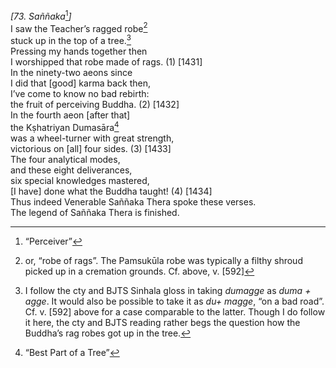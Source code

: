 *\[73. Saññaka*[^1]*\]*  
I saw the Teacher’s ragged robe[^2]  
stuck up in the top of a tree.[^3]  
Pressing my hands together then  
I worshipped that robe made of rags. (1) \[1431\]  
In the ninety-two aeons since  
I did that \[good\] karma back then,  
I’ve come to know no bad rebirth:  
the fruit of perceiving Buddha. (2) \[1432\]  
In the fourth aeon \[after that\]  
the Kṣhatriyan Dumasāra[^4]  
was a wheel-turner with great strength,  
victorious on \[all\] four sides. (3) \[1433\]  
The four analytical modes,  
and these eight deliverances,  
six special knowledges mastered,  
\[I have\] done what the Buddha taught! (4) \[1434\]  
Thus indeed Venerable Saññaka Thera spoke these verses.  
The legend of Saññaka Thera is finished.  
[^1]: “Perceiver”  
[^2]: or, “robe of rags”. The Pamsukūla robe was typically a filthy
    shroud picked up in a cremation grounds. Cf. above, v. \[592\]  
[^3]: I follow the cty and BJTS Sinhala gloss in taking *dumagge* as
    *duma + agge*. It would also be possible to take it as *du+ magge*,
    “on a bad road”. Cf. v. \[592\] above for a case comparable to the
    latter. Though I do follow it here, the cty and BJTS reading rather
    begs the question how the Buddha’s rag robes got up in the tree.  
[^4]: “Best Part of a Tree”
